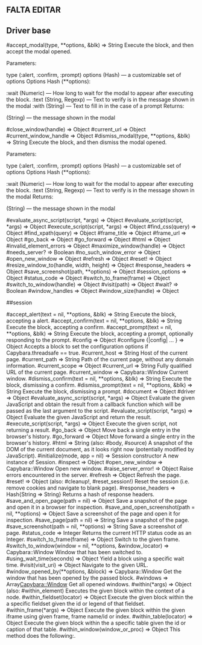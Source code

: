 ## FALTA EDITAR


## Driver base

#accept_modal(type, **options, &blk) ⇒ String
Execute the block, and then accept the modal opened.

Parameters:

type (:alert, :confirm, :prompt)
options (Hash) — a customizable set of options
Options Hash (**options):

:wait (Numeric) — How long to wait for the modal to appear after executing the block.
:text (String, Regexp) — Text to verify is in the message shown in the modal
:with (String) — Text to fill in in the case of a prompt
Returns:

(String) — the message shown in the modal

#close_window(handle) ⇒ Object
#current_url ⇒ Object
#current_window_handle ⇒ Object
#dismiss_modal(type, **options, &blk) ⇒ String
Execute the block, and then dismiss the modal opened.

Parameters:

type (:alert, :confirm, :prompt)
options (Hash) — a customizable set of options
Options Hash (**options):

:wait (Numeric) — How long to wait for the modal to appear after executing the block.
:text (String, Regexp) — Text to verify is in the message shown in the modal
Returns:

(String) — the message shown in the modal

#evaluate_async_script(script, *args) ⇒ Object
#evaluate_script(script, *args) ⇒ Object
#execute_script(script, *args) ⇒ Object
#find_css(query) ⇒ Object
#find_xpath(query) ⇒ Object
#frame_title ⇒ Object
#frame_url ⇒ Object
#go_back ⇒ Object
#go_forward ⇒ Object
#html ⇒ Object
#invalid_element_errors ⇒ Object
#maximize_window(handle) ⇒ Object
#needs_server? ⇒ Boolean
#no_such_window_error ⇒ Object
#open_new_window ⇒ Object
#refresh ⇒ Object
#reset! ⇒ Object
#resize_window_to(handle, width, height) ⇒ Object
#response_headers ⇒ Object
#save_screenshot(path, **options) ⇒ Object
#session_options ⇒ Object
#status_code ⇒ Object
#switch_to_frame(frame) ⇒ Object
#switch_to_window(handle) ⇒ Object
#visit(path) ⇒ Object
#wait? ⇒ Boolean
#window_handles ⇒ Object
#window_size(handle) ⇒ Object






##session

#accept_alert(text = nil, **options, &blk) ⇒ String
Execute the block, accepting a alert.
#accept_confirm(text = nil, **options, &blk) ⇒ String
Execute the block, accepting a confirm.
#accept_prompt(text = nil, **options, &blk) ⇒ String
Execute the block, accepting a prompt, optionally responding to the prompt.
#config ⇒ Object
#configure {|config| ... } ⇒ Object
Accepts a block to set the configuration options if Capybara.threadsafe == true.
#current_host ⇒ String
Host of the current page.
#current_path ⇒ String
Path of the current page, without any domain information.
#current_scope ⇒ Object
#current_url ⇒ String
Fully qualified URL of the current page.
#current_window ⇒ Capybara::Window
Current window.
#dismiss_confirm(text = nil, **options, &blk) ⇒ String
Execute the block, dismissing a confirm.
#dismiss_prompt(text = nil, **options, &blk) ⇒ String
Execute the block, dismissing a prompt.
#document ⇒ Object
#driver ⇒ Object
#evaluate_async_script(script, *args) ⇒ Object
Evaluate the given JavaScript and obtain the result from a callback function which will be passed as the last argument to the script.
#evaluate_script(script, *args) ⇒ Object
Evaluate the given JavaScript and return the result.
#execute_script(script, *args) ⇒ Object
Execute the given script, not returning a result.
#go_back ⇒ Object
Move back a single entry in the browser's history.
#go_forward ⇒ Object
Move forward a single entry in the browser's history.
#html ⇒ String (also: #body, #source)
A snapshot of the DOM of the current document, as it looks right now (potentially modified by JavaScript).
#initialize(mode, app = nil) ⇒ Session constructor
A new instance of Session.
#inspect ⇒ Object
#open_new_window ⇒ Capybara::Window
Open new window.
#raise_server_error! ⇒ Object
Raise errors encountered in the server.
#refresh ⇒ Object
Refresh the page.
#reset! ⇒ Object (also: #cleanup!, #reset_session!)
Reset the session (i.e. remove cookies and navigate to blank page).
#response_headers ⇒ Hash{String => String}
Returns a hash of response headers.
#save_and_open_page(path = nil) ⇒ Object
Save a snapshot of the page and open it in a browser for inspection.
#save_and_open_screenshot(path = nil, **options) ⇒ Object
Save a screenshot of the page and open it for inspection.
#save_page(path = nil) ⇒ String
Save a snapshot of the page.
#save_screenshot(path = nil, **options) ⇒ String
Save a screenshot of page.
#status_code ⇒ Integer
Returns the current HTTP status code as an Integer.
#switch_to_frame(frame) ⇒ Object
Switch to the given frame.
#switch_to_window(window = nil, **options, &window_locator) ⇒ Capybara::Window
Window that has been switched to.
#using_wait_time(seconds) ⇒ Object
Yield a block using a specific wait time.
#visit(visit_uri) ⇒ Object
Navigate to the given URL.
#window_opened_by(**options, &block) ⇒ Capybara::Window
Get the window that has been opened by the passed block.
#windows ⇒ Array<Capybara::Window>
Get all opened windows.
#within(*args) ⇒ Object (also: #within_element)
Executes the given block within the context of a node.
#within_fieldset(locator) ⇒ Object
Execute the given block within the a specific fieldset given the id or legend of that fieldset.
#within_frame(*args) ⇒ Object
Execute the given block within the given iframe using given frame, frame name/id or index.
#within_table(locator) ⇒ Object
Execute the given block within the a specific table given the id or caption of that table.
#within_window(window_or_proc) ⇒ Object
This method does the following:.


